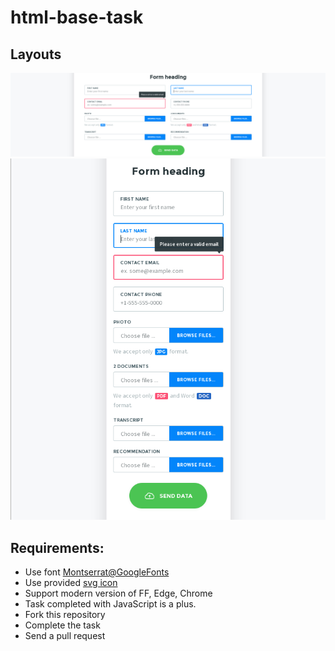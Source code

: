 # html-base-task

## Layouts
![layout 1920](/images/layout1920.png)
![layout 320](/images/layout320.png)

## Requirements:
* Use font [Montserrat@GoogleFonts](https://fonts.google.com/specimen/Montserrat)
* Use provided [svg icon](/images/upload-icon.svg)
* Support modern version of FF, Edge, Chrome
* Task completed with JavaScript is a plus.
* Fork this repository
* Complete the task 
* Send a pull request

